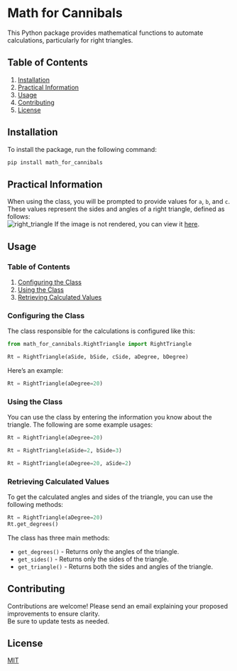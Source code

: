 # Math for Cannibals
This Python package provides mathematical functions to automate calculations, particularly for right triangles.

## Table of Contents

1. [Installation](#installation)
2. [Practical Information](#practical-information)
3. [Usage](#usage)
4. [Contributing](#contributing)
5. [License](#license)

## Installation

To install the package, run the following command:

```bash
pip install math_for_cannibals
```

## Practical Information

When using the class, you will be prompted to provide values for `a`, `b`, and `c`. These values represent the sides and angles of a right triangle, defined as follows:  
![right_triangle](right_triangle.png)
If the image is not rendered, you can view it [here](https://gitlab.com/hann1ba1/math-for-cannibals/-/blob/master/README.md?ref_type=heads).

## Usage

### Table of Contents

1. [Configuring the Class](#configuring-the-class)
2. [Using the Class](#using-the-class)
3. [Retrieving Calculated Values](#retrieving-calculated-values)

### Configuring the Class
The class responsible for the calculations is configured like this:

```python
from math_for_cannibals.RightTriangle import RightTriangle

Rt = RightTriangle(aSide, bSide, cSide, aDegree, bDegree)
```

Here’s an example:
```python
Rt = RightTriangle(aDegree=20)
```

### Using the Class
You can use the class by entering the information you know about the triangle. The following are some example usages:

```python
Rt = RightTriangle(aDegree=20)
```

```python
Rt = RightTriangle(aSide=2, bSide=3)
```

```python
Rt = RightTriangle(aDegree=20, aSide=2)
```

### Retrieving Calculated Values
To get the calculated angles and sides of the triangle, you can use the following methods:

```python
Rt = RightTriangle(aDegree=20)
Rt.get_degrees()
```

The class has three main methods:  
- `get_degrees()` - Returns only the angles of the triangle.  
- `get_sides()` - Returns only the sides of the triangle.  
- `get_triangle()` - Returns both the sides and angles of the triangle.

## Contributing
Contributions are welcome! Please send an email explaining your proposed improvements to ensure clarity.  
Be sure to update tests as needed.

## License
[MIT](https://choosealicense.com/licenses/mit/)
